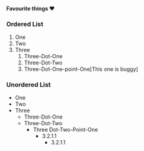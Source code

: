 #### Favourite things :heart:

### Ordered List
1. One
2. Two
3. Three
   1. Three-Dot-One
   2. Three-Dot-Two
     1. Three-Dot-One-point-One[This one is buggy]
   
### Unordered List 
* One
* Two
* Three
  * Three-Dot-One
  * Three-Dot-Two
    * Three Dot-Two-Point-One
      * 3.2.1.1
        * 3.2.1.1

